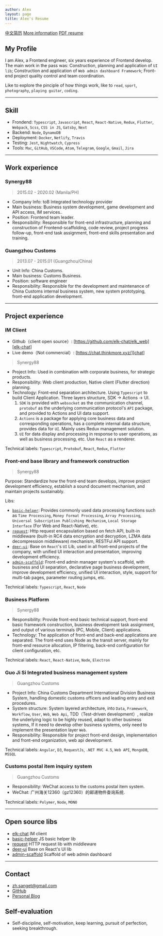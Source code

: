 ```yaml
---
author: Alex
layout: page
title: Alex's Resume
---
```


<escape>
  <div class="no-print simple-nav">
    <a href="/resume" class="mr20">中文简历</a>
    <a href="/about" class="mr20">More information</a>
    <a href="https://cdn.jsdelivr.net/gh/SANGET/blog-v3@master/content/assets/other/resume.pdf">PDF resume</a>
  </div>
</escape>

## My Profile

I am Alex, a Frontend engineer, six years experience of Frontend develop. The main work in the pass was: Construction, planning and application of `UI lib`; Construction and application of `Web admin dashboard Framework`; Front-end project quality control and team coordination.

Like to explore the pinciple of how things work, like to `read`, `sport`, `photography`, `playing guitar`, `coding`.

--------

## Skill

- Frondend: `Typescript`, `Javascript`, `React`, `React-Native`, `Redux`, `Flutter`, `Webpack`, `Scss`, `CSS in JS`, `Gatsby`, `Next`
- Backend: `Node`, `DynamoDB`
- Deployment: `Docker`, `Netlify`, `Travis`
- Testing: `Jest`, `Nightwatch`, `Cypress`
- Tools: `Mac`, `GitHub`, `VSCode`, `Atom`, `Telegram`, `Google`, `Gmail`, `Jira`

--------

## Work experience

### Synergy88

> 2015.02 - 2020.02 (Manila/PH)

- Company Info: toB Integrated technology provider
- Main business: Business system development, game development and API access, IM services..
- Position: Frontend team leader.
- Responsibility: Responsible for front-end infrastructure, planning and construction of Frontend-scaffolding, code review, project progress follow-up, front-end task assignment, front-end skills presentation and training.

### Guangzhou Customs

> 2013.07 - 2015.01 (Guangzhou/China)

- Unit Info: China Customs.
- Main business: Customs Business.
- Position: software engineer
- Responsibility: Responsible for the development and maintenance of China Customs internal business system, new system prototyping, front-end application development.

--------

## Project experience

### IM Client

- Github（client open source）: [https://github.com/elk-chat/elk_web][elk-chat]
- Live demo（Not commercial）: [https://chat.thinkmore.xyz/][chat]

> Synergy88

- Project Info: Used in combination with corporate business, for strategic products.
- Responsibility: Web client production, Native client (Flutter direction) planning.
- Technology: Front-end separation architecture. Using `Typescript` to build Client Application. Three layers structure, SDK -> Actions -> UI.
  1. `SDK` is provided with `websocket` as the communication channel, `protobuf` as the underlying communication protocol's `API` package, and provided to Actions and UI data support.
  2. `Actions` is a package for applying core business data and corresponding operations, has a complete internal data structure, provides data for `UI`. Mainly uses Redux management solution.
  3. `UI` for data display and processing in response to user operations, as well as business processing, etc. Use `React` as a renderer.

Technical labels: `Typescript`, `Protobuf`, `React`, `Redux`, `Flutter`

### Front-end base library and framework construction

> Synergy88

Purpose: Standardize how the front-end team develops, improve project development efficiency, establish a sound document mechanism, and maintain projects sustainably.

Libs:

- [`basic-helper`][basic-helper]: Provides commonly used data processing functions such as `Time Processing`, `Money Format Processing`, `Array Processing`, `Universal Subscription Publishing Mechanism`, `Local Storage Interface` (For Web and React-Native), etc.
- [`request`][request]: Http request encapsulation based on fetch API, built-in middleware (built-in RC4 data encryption and decryption, LZMA data decompression middleware) mechanism, RESTFul API support.
- [`deer-ui`][deer-ui]: Base on `React`'s `UI` Lib, used in all front-end projects of the company, with unified UI interaction and presentation, improving development efficiency.
- [`admin-scaffold`][admin-scaffold]: Front-end admin manager system's scaffold, with business and UI separation, declarative page business development, improve development efficiency, unified UI interaction, style, support for multi-tab pages, parameter routing jumps, etc.

Technical labels: `Typescript`, `React`, `Node`

### Business Platform

> Synergy88

- Responsibility: Provide front-end basic technical support, front-end basic framework construction, business development task assignment, and output of various terminals (PC, Mobile, Client) applications.
- Technology: The application of front-end and back-end applications are separated. The front-end uses Node as the transit server, mainly for front-end resource allocation, IP filtering, back-end configuration for client configuration, etc.

Technical labels: `React`, `React-Native`, `Node`, `Electron`

### Guo Ji Si Integrated business management system

> Guangzhou Customs

- Project Info: China Customs Department International Division Business System, handling domestic customs officers and leading entry and exit procedures.
- System structure: System layered architecture, into `Data`, `Framework`, `Workflow`, `User`, `Web`, `Web Api`, TDD（Test-driven development）, realize the underlying logic to be highly reused, adapt to other business systems, If it need to develop other business systems, only need to implement the presentation layer `Web`.
- Responsibility: Responsible for project front-end design, implementation and front-end organization, web api development.

Technical labels: `Angular`, `D3`, `RequestJs`, `.NET MVC 4.5`, `Web API`, `MongoDB`, `MSSQL`

### Customs postal item inquiry system

> Guangzhou Customs

- Responsibility: WeChat access to the customs postal item system.
- WeChat: 广州海关12360（gz12360）的邮递物件查询系统.

Technical labels: `Polymer`, `Node`, `MONO`

--------

## Open source libs

- [elk-chat](https://chat.thinkmore.xyz/) IM client
- [basic-helper](https://basic.thinkmore.xyz/) JS basic helper lib
- [request](https://request.thinkmore.xyz/) HTTP request lib with middleware
- [deer-ui](https://ui.thinkmore.xyz/) Base on React's UI lib
- [admin-scaffold](https://scaffold.thinkmore.xyz/) Scaffold of web admin dashboard

<!-- --------

## Educational experience

- Guangdong Industry Technical College -->

--------

## Contact

- <a href="mailto:zh.sanget@gmail.com" target="_top">zh.sanget@gmail.com</a>
- <a href="https://github.com/SANGET" target="_blank">GitHub</a>
- [Personal Blog](https://thinkmore.xyz/)

## Self-evaluation

<!-- - Living in an English environment for 4 years, improving my self. -->
- Self-discipline, self-motivation, keep learning, pursuit of perfection, seeking breakthrough.

[request]: https://github.com/minimal-code/request
[basic-helper]: https://github.com/minimal-code/basic-helper
[deer-ui]: https://github.com/minimal-code/deer-ui
[admin-scaffold]: https://github.com/minimal-code/admin-scaffold
[elk-chat]: https://github.com/elk-chat/elk_web
[chat]: https://chat.thinkmore.xyz/
